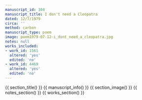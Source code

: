 ```yaml
---
manuscript_id: 104
manuscript_title: I don't need a Cleopatra
dated: 12/7/1979
circa: ''
method: carbon
manuscript_type: poem
image: poem1979-07-12-i_dont_need_a_cleopatra.jpg
notes: null
works_included:
- work_id: 1561
  altered: 'yes'
  edited: 'no'
- work_id: 4469
  altered: 'yes'
  edited: 'no'
---
```


{{ section_title() }}
{{ manuscript_info() }}
{{ section_image() }}
{{ notes_section() }}
{{ works_section() }}
